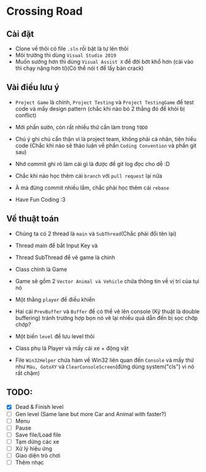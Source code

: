 # Crossing Road

## Cài đặt

- Clone về thôi có file `.sln` rồi bật là tự lên thôi
- Môi trường thì dùng `Visual Studio 2019`
- Muốn sướng hơn thì dùng `Visual Assist X` để đời bớt khổ hơn (cài vào thì chạy nặng hơn tí)(Có thể nói t để lấy bản crack)

## Vài điều lưu ý

- `Project Game` là chính, `Project Testing` và `Project TestingGame` để test code và mấy design pattern (chắc khi nào bỏ 2 thằng đó để khỏi bị conflict) 
- Mới phần sườn, còn rất nhiều thứ cần làm trong `TODO`
- Chú ý ghi chú cẩn thận vì là project team, không phải cá nhân, tiện hiểu code (Chắc khi nào sẽ thảo luận về phần `Coding Convention` và phần git sau)
- Nhớ commit ghi rõ làm cái gì là được để git log đọc cho dễ :D

- Chắc khi nào học thêm cái `branch` với `pull request` lại nữa
- À mà đừng commit nhiều lắm, chắc phải học thêm cái `rebase`

- Have Fun Coding :3 

## Về thuật toán

- Chúng ta có 2 thread là `main` và `SubThread`(Chắc phải đổi tên lại)
 - Thread main để bắt Input Key và 
 - Thread SubThread để vẽ game là chính

- Class chính là Game
 - Game sẽ gồm 2 `Vector Animal và Vehicle` chứa thông tin về vị trí của tụi nó
 - Một thằng `player` để điều khiển
 - Hai cái `PrevBuffer` và `Buffer` để có thể vẽ lên console (Kỹ thuật là double buffering) tránh trường hợp bọn nó vẽ lại nhiều quá dẫn đến bị sọc chớp chớp?
 - Một biến `level` để lưu level thôi

- Class phụ là Player và mấy cái xe + động vật

- File `Win32Helper` chứa hàm về Win32 liên quan đến `Console` và mấy thứ như `Màu, GotoXY` và `ClearConsoleScreen`(đừng dùng system("cls") vì nó rất chậm) 

## TODO:

- [X] Dead & Finish level
- [ ] Gen level (Same lane but more Car and Animal with faster?)
- [ ] Menu
- [ ] Pause
- [ ] Save file/Load file
- [ ] Tạm dừng các xe
- [ ] Xử lý hiệu ứng
- [ ] Giao diện trò chơi
- [ ] Thêm nhạc
